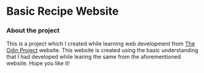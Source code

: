 # Basic Recipe Website #

### About the project ###

This is a project which I created while learning web development from <a href="https://www.theodinproject.com">The Odin Project</a> website.
This website is created using the basic understanding that I had developed while learing the same from the aforementioned website.
Hope you like it!